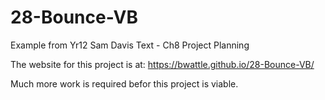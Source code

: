 # 28-Bounce-VB
Example from Yr12 Sam Davis Text - Ch8 Project Planning

The website for this project is at: https://bwattle.github.io/28-Bounce-VB/

Much more work is required befor this project is viable.
